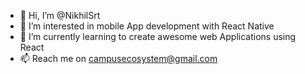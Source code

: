 - 👋 Hi, I’m @NikhilSrt
- 👀 I’m interested in mobile App development with React Native
- 🌱 I’m currently learning to create awesome web Applications using React
- 📫 Reach me on campusecosystem@gmail.com

